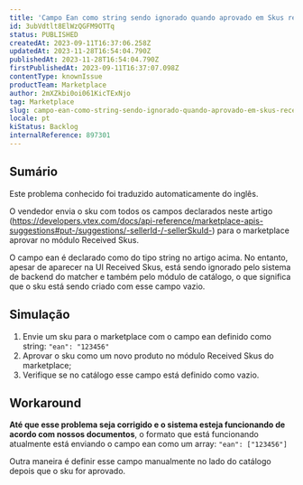```yaml
---
title: 'Campo Ean como string sendo ignorado quando aprovado em Skus recebidos'
id: 3ubVdtlt8ElWzQGFM9OTTq
status: PUBLISHED
createdAt: 2023-09-11T16:37:06.258Z
updatedAt: 2023-11-28T16:54:04.790Z
publishedAt: 2023-11-28T16:54:04.790Z
firstPublishedAt: 2023-09-11T16:37:07.098Z
contentType: knownIssue
productTeam: Marketplace
author: 2mXZkbi0oi061KicTExNjo
tag: Marketplace
slug: campo-ean-como-string-sendo-ignorado-quando-aprovado-em-skus-recebidos
locale: pt
kiStatus: Backlog
internalReference: 897301
---
```


## Sumário

<div class="alert alert-info">
  <p>Este problema conhecido foi traduzido automaticamente do inglês.</p>
</div>


O vendedor envia o sku com todos os campos declarados neste artigo (https://developers.vtex.com/docs/api-reference/marketplace-apis-suggestions#put-/suggestions/-sellerId-/-sellerSkuId-) para o marketplace aprovar no módulo Received Skus.

O campo ean é declarado como do tipo string no artigo acima. No entanto, apesar de aparecer na UI Received Skus, está sendo ignorado pelo sistema de backend do matcher e também pelo módulo de catálogo, o que significa que o sku está sendo criado com esse campo vazio.

## Simulação


1. Envie um sku para o marketplace com o campo ean definido como string: `"ean": "123456"`
2. Aprovar o sku como um novo produto no módulo Received Skus do marketplace;
3. Verifique se no catálogo esse campo está definido como vazio.

## Workaround


**Até que esse problema seja corrigido e o sistema esteja funcionando de acordo com nossos documentos**, o formato que está funcionando atualmente está enviando o campo ean como um array:
`"ean": ["123456"]`

Outra maneira é definir esse campo manualmente no lado do catálogo depois que o sku for aprovado.



